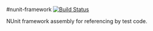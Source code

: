 #nunit-framework [![Build Status](https://travis-ci.org/Schumix/nunit-framework.png?branch=master)](https://travis-ci.org/Schumix/nunit-framework)

NUnit framework assembly for referencing by test code.

